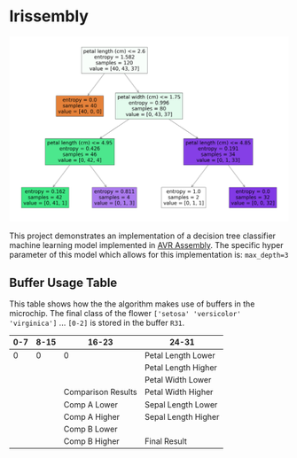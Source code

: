 # Irissembly
![DecisionTree](./how.png)

This project demonstrates an implementation of a decision tree classifier machine learning model implemented in [AVR Assembly](https://ww1.microchip.com/downloads/en/DeviceDoc/AVR-Instruction-Set-Manual-DS40002198A.pdf). The specific hyper parameter of this model which allows for this implementation is: `max_depth=3`


## Buffer Usage Table

This table shows how the the algorithm makes use of buffers in the microchip. The final class of the flower `['setosa' 'versicolor' 'virginica']` ... `[0-2]` is stored in the buffer `R31`.

| 0-7 | 8-15 | 16-23              | 24-31               |
|-----|------|--------------------|---------------------|
| 0   | 0    | 0                  | Petal Length Lower  |
|     |      |                    | Petal Length Higher |
|     |      |                    | Petal Width Lower   |
|     |      | Comparison Results | Petal Width Higher  |
|     |      | Comp A Lower       | Sepal Length Lower  |
|     |      | Comp A Higher      | Sepal Length Higher |
|     |      | Comp B Lower       |                     |
|     |      | Comp B Higher      | Final Result        |
